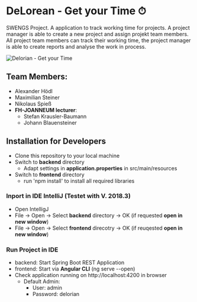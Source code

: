 # DeLorean - Get your Time ⏱

SWENGS Project. A application to track working time for projects. A project manager is able to create a new project and assign projekt team members. All project team members can track their working time, the project manager is able to create reports and analyse the work in process. 

![Delorian - Get your Time](https://media.giphy.com/media/BRpMznCmYTiik/giphy.gif)

## Team Members:
- Alexander Hödl
- Maximilian Steiner
- Nikolaus Spieß
- **FH-JOANNEUM lecturer**: 
    - Stefan Krausler-Baumann
    - Johann Blauensteiner
    
## Installation for Developers
 - Clone this repository to your local machine
 - Switch to **backend** directory
    - Adapt settings in **application.properties** in src/main/resources
 - Switch to **frontend** directory
    - run 'npm install' to install all required libraries
 
### Inport in IDE IntelliJ  (Testet with V. 2018.3)
  - Open IntelligJ
  - File -> Open -> Select **backend** directory -> OK (if requested **open in new window**)
  - File -> Open -> Select **frontend** direcotry -> OK (if reuqested **open in new window**)
  
### Run Project in IDE
  - backend: Start Spring Boot REST Application 
  - frontend: Start via **Angular CLI** (ng serve --open)
  - Check application running on http://localhost:4200 in browser
      - Default Admin:
          - User: admin
          - Password: delorian




